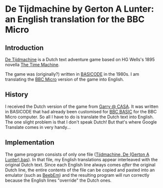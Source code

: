 # De Tijdmachine by Gerton A Lunter: an English translation for the BBC Micro

## Introduction
[De Tijdmachine](http://www.solutionarchive.com/game/id%2C3715/Tijdmachine%2C+De.html) is a Dutch text adventure game based on HG Wells's 1895 novella [The Time Machine](https://en.wikipedia.org/wiki/The_Time_Machine). 

The game was (originally?) written in [BASICODE](https://github.com/robhagemans/basicode) in the 1980s. I am translating the [BBC Micro](https://en.wikipedia.org/wiki/BBC_Micro) version of the game into English.

## History
I received the Dutch version of the game from [Garry @ CASA](http://www.solutionarchive.com/phpBB3/viewtopic.php?f=3&t=1421#p9751). It was written in BASICODE that had already been customised for [BBC BASIC](https://en.wikipedia.org/wiki/BBC_BASIC) for the BBC Micro computer. So all I have to do is translate the Dutch text into English. The one slight problem is that I don't speak Dutch! But that's where Google Translate comes in very handy...

## Implementation
The game program consists of only one file ([Tijdmachine, De (Gerton A Lunter).bas](https://github.com/lurkio/tijdmachine/blob/master/Tijdmachine%2C%20De%20(Gerton%20A%20Lunter).bas)). In that file, my English translations appear interleaved with the original Dutch text. Since each English line always comes *after* the original Dutch line, the entire contents of the file can be copied and pasted into an emulator (such as [BeebEm](http://www.mkw.me.uk/beebem/)) and the resulting program will run correctly because the English lines "override" the Dutch ones.   
